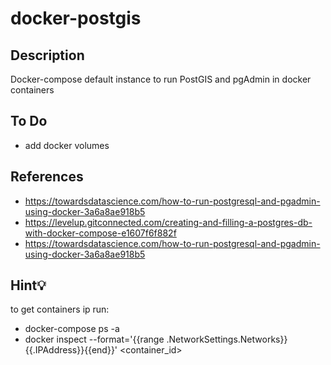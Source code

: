# docker-postgis

## Description

Docker-compose default instance to run PostGIS and pgAdmin in docker containers

## To Do

- add docker volumes

## References

- https://towardsdatascience.com/how-to-run-postgresql-and-pgadmin-using-docker-3a6a8ae918b5
- https://levelup.gitconnected.com/creating-and-filling-a-postgres-db-with-docker-compose-e1607f6f882f
- https://towardsdatascience.com/how-to-run-postgresql-and-pgadmin-using-docker-3a6a8ae918b5

## Hint💡

to get containers ip run:

- docker-compose ps -a
- docker inspect --format='{{range .NetworkSettings.Networks}}{{.IPAddress}}{{end}}' <container_id>
